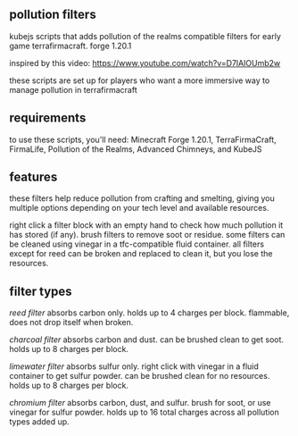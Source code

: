 ## pollution filters
kubejs scripts that adds pollution of the realms compatible filters for early game terrafirmacraft. forge 1.20.1

inspired by this video: https://www.youtube.com/watch?v=D7lAIOUmb2w

these scripts are set up for players who want a more immersive way to manage pollution in terrafirmacraft

## requirements
to use these scripts, you'll need:
Minecraft Forge 1.20.1, TerraFirmaCraft, FirmaLife, Pollution of the Realms, Advanced Chimneys, and KubeJS

## features
these filters help reduce pollution from crafting and smelting, giving you multiple options depending on your tech level and available resources.

right click a filter block with an empty hand to check how much pollution it has stored (if any).
brush filters to remove soot or residue.
some filters can be cleaned using vinegar in a tfc-compatible fluid container.
all filters except for reed can be broken and replaced to clean it, but you lose the resources.

## filter types
*reed filter*
absorbs carbon only.
holds up to 4 charges per block.
flammable, does not drop itself when broken.

*charcoal filter*
absorbs carbon and dust.
can be brushed clean to get soot.
holds up to 8 charges per block.

*limewater filter*
absorbs sulfur only.
right click with vinegar in a fluid container to get sulfur powder.
can be brushed clean for no resources.
holds up to 8 charges per block.

*chromium filter*
absorbs carbon, dust, and sulfur.
brush for soot, or use vinegar for sulfur powder.
holds up to 16 total charges across all pollution types added up.

